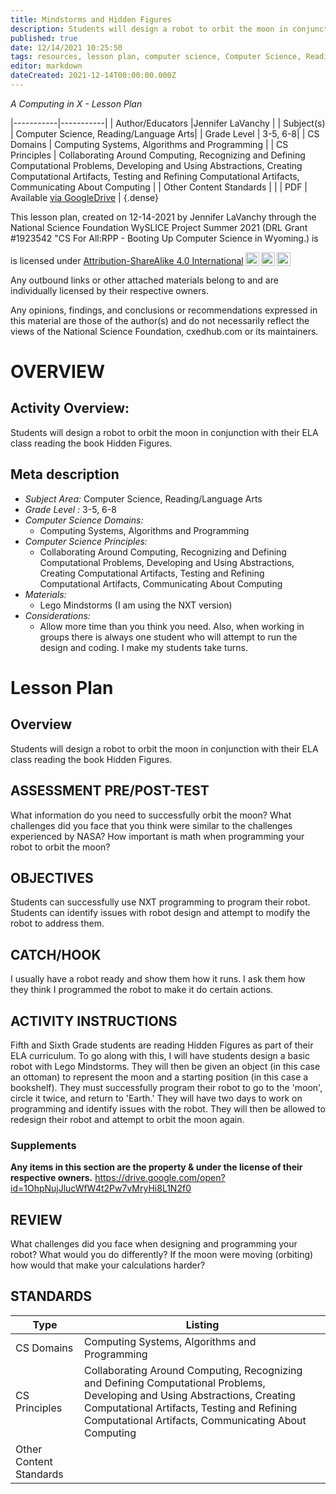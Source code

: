 ```yaml
---
title: Mindstorms and Hidden Figures
description: Students will design a robot to orbit the moon in conjunction with their ELA class reading the book Hidden Figures.
published: true
date: 12/14/2021 10:25:50
tags: resources, lesson plan, computer science, Computer Science, Reading/Language Arts 
editor: markdown
dateCreated: 2021-12-14T00:00:00.000Z
---
```

*A Computing in X - Lesson Plan*

|-----------|-----------|
| Author/Educators |Jennifer LaVanchy |
| Subject(s) | Computer Science, Reading/Language Arts|
| Grade Level | 3-5, 6-8|
| CS Domains | Computing Systems, Algorithms and Programming |
| CS Principles | Collaborating Around Computing, Recognizing and Defining Computational Problems, Developing and Using Abstractions, Creating Computational Artifacts, Testing and Refining Computational Artifacts, Communicating About Computing |
| Other Content Standards |  | 
| PDF | Available [via GoogleDrive]() |
{.dense}






This lesson plan, created on 12-14-2021 by Jennifer LaVanchy through the National Science Foundation WySLICE Project Summer 2021 (DRL Grant #1923542 "CS For All:RPP - Booting Up Computer Science in Wyoming.) is  <p xmlns:cc="http://creativecommons.org/ns#" >  is licensed under <a href="http://creativecommons.org/licenses/by-sa/4.0/?ref=chooser-v1" target="_blank" rel="license noopener noreferrer" style="display:inline-block;">Attribution-ShareAlike 4.0 International<img style="height:22px!important;margin-left:3px;vertical-align:text-bottom;" src="https://mirrors.creativecommons.org/presskit/icons/cc.svg?ref=chooser-v1"><img style="height:22px!important;margin-left:3px;vertical-align:text-bottom;" src="https://mirrors.creativecommons.org/presskit/icons/by.svg?ref=chooser-v1"><img style="height:22px!important;margin-left:3px;vertical-align:text-bottom;" src="https://mirrors.creativecommons.org/presskit/icons/sa.svg?ref=chooser-v1"></a></p>


Any outbound links or other attached materials belong to and are individually licensed by their respective owners. 


Any opinions, findings, and conclusions or recommendations expressed in this material are those of the author(s) and do not necessarily reflect the views of the National Science Foundation, cxedhub.com or its maintainers.


# OVERVIEW
## Activity Overview:  
Students will design a robot to orbit the moon in conjunction with their ELA class reading the book Hidden Figures.
## Meta description
+ *Subject Area:* Computer Science, Reading/Language Arts 
+ *Grade Level :* 3-5, 6-8 
+ *Computer Science Domains:*
   + Computing Systems, Algorithms and Programming
+ *Computer Science Principles:*
   + Collaborating Around Computing, Recognizing and Defining Computational Problems, Developing and Using Abstractions, Creating Computational Artifacts, Testing and Refining Computational Artifacts, Communicating About Computing
+ *Materials:* 
   + Lego Mindstorms (I am using the NXT version)
+ *Considerations:*
   + Allow more time than you think you need.  Also, when working in groups there is always one student who will attempt to run the design and coding. I make my students take turns.


# Lesson Plan
## Overview
Students will design a robot to orbit the moon in conjunction with their ELA class reading the book Hidden Figures.
## ASSESSMENT PRE/POST-TEST
What information do you need to successfully orbit the moon?
What challenges did you face that you think were similar to the challenges experienced by NASA?
How important is math when programming your robot to orbit the moon?
## OBJECTIVES
Students can successfully use NXT programming to program their robot.
Students can identify issues with robot design and attempt to modify the robot to address them.


## CATCH/HOOK
I usually have a robot ready and show them how it runs.  I ask them how they think I programmed the robot to make it do certain actions.


## ACTIVITY INSTRUCTIONS
Fifth and Sixth Grade students are reading Hidden Figures as part of their ELA curriculum. To go along with this, I will have students design a basic robot with Lego Mindstorms.  They will then be given an object (in this case an ottoman) to represent the moon and a starting position (in this case a bookshelf).  They must successfully program their robot to go to the 'moon', circle it twice, and return to 'Earth.'  They will have two days to work on programming and identify issues with the robot. They will then be allowed to redesign their robot and attempt to orbit the moon again.


### Supplements
**Any items in this section are the property & under the license of their respective owners.**
https://drive.google.com/open?id=1OhpNujJlucWfW4t2Pw7vMryHi8L1N2f0




## REVIEW
What challenges did you face when designing and programming your robot?  What would you do differently?  If the moon were moving (orbiting) how would that make your calculations harder?
## STANDARDS        
| Type | Listing | 
|-----------|-----------|
| CS Domains  | Computing Systems, Algorithms and Programming|
| CS Principles   | Collaborating Around Computing, Recognizing and Defining Computational Problems, Developing and Using Abstractions, Creating Computational Artifacts, Testing and Refining Computational Artifacts, Communicating About Computing|
| Other Content Standards |   |